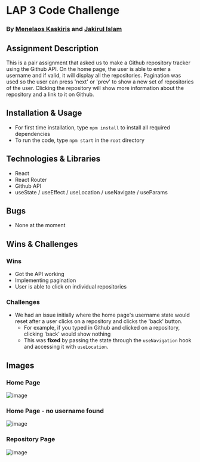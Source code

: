 # LAP 3 Code Challenge
### By [Menelaos Kaskiris](https://github.com/mkaskiris) and [Jakirul Islam](https://github.com/Jakirul)


## Assignment Description
This is a pair assignment that asked us to make a Github repository tracker using the Github API. On the home page, the user is able to enter a username and if valid, it will display all the repositories. Pagination was used so the user can press 'next' or 'prev' to show a new set of repositories of the user. Clicking the repository will show more information about the repository and a link to it on Github.

## Installation & Usage
- For first time installation, type `npm install` to install all required dependencies
- To run the code, type `npm start` in the `root` directory

## Technologies & Libraries
- React
- React Router
- Github API
- useState / useEffect / useLocation / useNavigate / useParams

## Bugs
- None at the moment

## Wins & Challenges
### Wins
- Got the API working
- Implementing pagination
- User is able to click on individual repositories

### Challenges
- We had an issue initially where the home page's username state would reset after a user clicks on a repository and clicks the 'back' button.
    - For example, if you typed in Github and clicked on a repository, clicking 'back' would show nothing 
    - This was **fixed** by passing the state through the `useNavigation` hook and accessing it with `useLocation`.
## Images

### Home Page
![image](https://user-images.githubusercontent.com/8548957/149171069-b947e063-2e71-40d6-adda-caf118932e2b.png)

### Home Page - no username found
![image](https://user-images.githubusercontent.com/8548957/149171273-25f7cce9-cc4e-4a12-a8d7-5cfbfba562d4.png)

### Repository Page
![image](https://user-images.githubusercontent.com/8548957/149171157-41989be2-d60c-4af3-ab8d-dda3ffded8d4.png)
